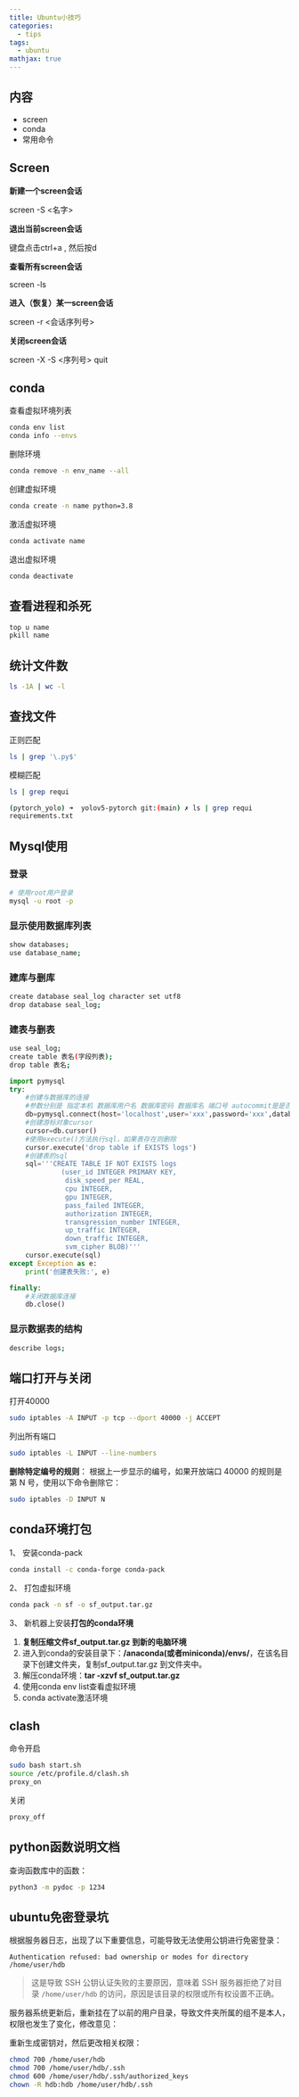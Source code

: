 ```yaml
---
title: Ubuntu小技巧
categories:
  - tips
tags:
  - ubuntu
mathjax: true
---
```

<meta name="referrer" content="no-referrer"/>

## 内容

- screen
- conda
- 常用命令

<!--more-->

## Screen

**新建一个screen会话**

screen -S <名字>

**退出当前screen会话**

键盘点击ctrl+a , 然后按d

**查看所有screen会话**

screen -ls

**进入（恢复）某一screen会话**

screen -r <会话序列号>

**关闭screen会话**

screen -X -S <序列号> quit

## conda

查看虚拟环境列表

~~~bash
conda env list
conda info --envs
~~~

删除环境

~~~bash
conda remove -n env_name --all
~~~

创建虚拟环境

~~~bash
conda create -n name python=3.8
~~~

激活虚拟环境

~~~bash
conda activate name
~~~

退出虚拟环境

~~~bash
conda deactivate
~~~

## 查看进程和杀死

~~~bash
top u name
pkill name
~~~

## 统计文件数

~~~bash
ls -1A | wc -l
~~~

## 查找文件

正则匹配

~~~bash
ls | grep '\.py$'
~~~

模糊匹配

~~~bash
ls | grep requi
~~~

~~~bash
(pytorch_yolo) ➜  yolov5-pytorch git:(main) ✗ ls | grep requi
requirements.txt
~~~

## Mysql使用

### 登录

~~~bash
# 使用root用户登录
mysql -u root -p
~~~

###  显示使用数据库列表

~~~bash
show databases;
use database_name;
~~~

### 建库与删库

~~~bash
create database seal_log character set utf8
drop database seal_log;
~~~

### 建表与删表

~~~bash
use seal_log;
create table 表名(字段列表);
drop table 表名;
~~~

~~~python
import pymysql
try:
    #创建与数据库的连接
    #参数分别是 指定本机 数据库用户名 数据库密码 数据库名 端口号 autocommit是是否自动提交（非常不建议，万一出问题不好回滚）
    db=pymysql.connect(host='localhost',user='xxx',password='xxx',database='seal_log',port=3309,autocommit=False)
    #创建游标对象cursor
    cursor=db.cursor()
    #使用execute()方法执行sql，如果表存在则删除
    cursor.execute('drop table if EXISTS logs')
    #创建表的sql
    sql='''CREATE TABLE IF NOT EXISTS logs
             (user_id INTEGER PRIMARY KEY,
              disk_speed_per REAL,
              cpu INTEGER,
              gpu INTEGER,
              pass_failed INTEGER,
              authorization INTEGER,
              transgression_number INTEGER,
              up_traffic INTEGER,
              down_traffic INTEGER,
              svm_cipher BLOB)'''
    cursor.execute(sql)
except Exception as e:
    print('创建表失败:', e)

finally:
    #关闭数据库连接
    db.close()
~~~

### 显示数据表的结构

~~~bash
describe logs;
~~~

## 端口打开与关闭

打开40000

~~~bash
sudo iptables -A INPUT -p tcp --dport 40000 -j ACCEPT
~~~

列出所有端口

~~~bash
sudo iptables -L INPUT --line-numbers
~~~

**删除特定编号的规则**： 根据上一步显示的编号，如果开放端口 40000 的规则是第 N 号，使用以下命令删除它：

~~~bash
sudo iptables -D INPUT N
~~~

## conda环境打包

1、 安装conda-pack

~~~bash
conda install -c conda-forge conda-pack
~~~

2、 打包虚拟环境

~~~bash
conda pack -n sf -o sf_output.tar.gz
~~~

3、 新机器上安装**打包的conda环境**

1. **复制压缩文件sf_output.tar.gz 到新的电脑环境**
2. 进入到conda的安装目录下：**/anaconda(或者miniconda)/envs/**，在该名目录下创建文件夹，复制sf_output.tar.gz 到文件夹中。
3. 解压conda环境：**tar -xzvf sf_output.tar.gz**
4. 使用conda env list查看虚拟环境
5. conda activate激活环境

## clash

命令开启

~~~bash
sudo bash start.sh
source /etc/profile.d/clash.sh
proxy_on
~~~

关闭

~~~bash
proxy_off
~~~

## python函数说明文档

查询函数库中的函数：

```bash
python3 -m pydoc -p 1234
```

## ubuntu免密登录坑

根据服务器日志，出现了以下重要信息，可能导致无法使用公钥进行免密登录：

```
Authentication refused: bad ownership or modes for directory /home/user/hdb
```

> 这是导致 SSH 公钥认证失败的主要原因，意味着 SSH 服务器拒绝了对目录 `/home/user/hdb` 的访问，原因是该目录的权限或所有权设置不正确。

服务器系统更新后，重新挂在了以前的用户目录，导致文件夹所属的组不是本人，权限也发生了变化，修改意见：

重新生成密钥对，然后更改相关权限：

~~~bash
chmod 700 /home/user/hdb
chmod 700 /home/user/hdb/.ssh
chmod 600 /home/user/hdb/.ssh/authorized_keys
chown -R hdb:hdb /home/user/hdb/.ssh
~~~

